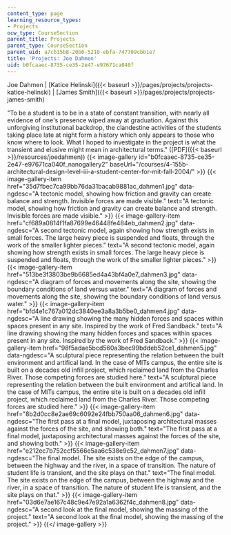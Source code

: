 ```yaml
---
content_type: page
learning_resource_types:
- Projects
ocw_type: CourseSection
parent_title: Projects
parent_type: CourseSection
parent_uid: a7cb15b8-20b6-5210-ebfa-747709cbb1e7
title: 'Projects: Joe Dahmen'
uid: b0fcaaec-8735-ce35-2e47-e97671ca040f
---
```


Joe Dahmen | [Katice Helinski]({{< baseurl >}}/pages/projects/projects-katice-helinski) | [James Smith]({{< baseurl >}}/pages/projects/projects-james-smith)

"To be a student is to be in a state of constant transition, with nearly all evidence of one's presence wiped away at graduation. Against this unforgiving institutional backdrop, the clandestine activities of the students taking place late at night form a history which only appears to those who know where to look. What I hoped to investigate in the project is what the transient and elusive might mean in architectural terms." ([PDF]({{< baseurl >}}/resources/joedahmen))
{{< image-gallery id="b0fcaaec-8735-ce35-2e47-e97671ca040f_nanogallery2" baseUrl="/courses/4-155b-architectural-design-level-iii-a-student-center-for-mit-fall-2004/" >}}
{{< image-gallery-item href="35d7fbec7ca99bb76da31bacab9881ac_dahmen1.jpg" data-ngdesc="A tectonic model, showing how friction and gravity can create balance and strength. Invisible forces are made visible." text="A tectonic model, showing how friction and gravity can create balance and strength. Invisible forces are made visible." >}}
{{< image-gallery-item href="cf689a0814f1fa87699e46448fe484eb_dahmen2.jpg" data-ngdesc="A second tectonic model, again showing how strength exists in small forces. The large heavy piece is suspended and floats, through the work of the smaller lighter pieces." text="A second tectonic model, again showing how strength exists in small forces. The large heavy piece is suspended and floats, through the work of the smaller lighter pieces." >}}
{{< image-gallery-item href="513be3f3803be9b6685ed4a43bf4a0e7_dahmen3.jpg" data-ngdesc="A diagram of forces and movements along the site, showing the boundary conditions of land versus water." text="A diagram of forces and movements along the site, showing the boundary conditions of land versus water." >}}
{{< image-gallery-item href="bfd4e1c767a012dc3840ee3a8a3b5be0_dahmen4.jpg" data-ngdesc="A line drawing showing the many hidden forces and spaces within spaces present in any site. Inspired by the work of Fred Sandback." text="A line drawing showing the many hidden forces and spaces within spaces present in any site. Inspired by the work of Fred Sandback." >}}
{{< image-gallery-item href="98f5adae5bcd560a3bec99bddeb52ce1_dahmen5.jpg" data-ngdesc="A sculptural piece representing the relation between the built environment and artifical land. In the case of MITs campus, the entire site is built on a decades old infill project, which reclaimed land from the Charles River. Those competing forces are studied here." text="A sculptural piece representing the relation between the built environment and artifical land. In the case of MITs campus, the entire site is built on a decades old infill project, which reclaimed land from the Charles River. Those competing forces are studied here." >}}
{{< image-gallery-item href="8b2d0cc8e2ae69c6092e24fbb750aa06_dahmen6.jpg" data-ngdesc="The first pass at a final model, juxtaposing architectural masses against the forces of the site, and showing both." text="The first pass at a final model, juxtaposing architectural masses against the forces of the site, and showing both." >}}
{{< image-gallery-item href="e212ec7b752ccf5566e5aa6c538e9c52_dahmen7.jpg" data-ngdesc="The final model. The site exists on the edge of the campus, between the highway and the river, in a space of transition. The nature of student life is transient, and the site plays on that." text="The final model. The site exists on the edge of the campus, between the highway and the river, in a space of transition. The nature of student life is transient, and the site plays on that." >}}
{{< image-gallery-item href="03d6e7ae167c48c9e47e92a1a6362f4c_dahmen8.jpg" data-ngdesc="A second look at the final model, showing the massing of the project." text="A second look at the final model, showing the massing of the project." >}}
{{</ image-gallery >}}